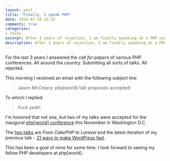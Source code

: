 ```yaml
---
layout: post
title: "Finally, I speak PHP"
date: 2014-07-10 15:32
comments: true
categories: 
- Talks
excerpt: After 3 years of rejection, I am finally speaking at a PHP conference.
description: After 3 years of rejection, I am finally speaking at a PHP conference.
---
```

For the last 3 years I answered the *call for papers* of various PHP conferences. All around the country. Submitting all sorts of talks. All rejected.

This morning I received an email with the following subject line:

> Jason McCreary: php[world] talk proposals accepted!

To which I replied:

> Fuck yeah!

I'm honored that not one, but two of my talks were accepted for the inaugural [php[world] conference](http://world.phparch.com) this November in Washington D.C.

The [two talks](http://world.phparch.com/speakers/#28440) are *From CakePHP to Laravel* and the latest iteration of my previous talk - [21 ways to make WordPress fast](http://jason.pureconcepts.net/2012/08/21-ways-wordpress-fast/).

This has been a goal of mine for some time. I look forward to seeing my fellow PHP developers at php[world].
